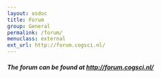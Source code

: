 ```yaml
---
layout: osdoc
title: Forum
group: General
permalink: /forum/
menuclass: external
ext_url: http://forum.cogsci.nl/
---
```


##### The forum can be found at <http://forum.cogsci.nl/>

